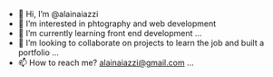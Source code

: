 - 👋 Hi, I’m @alainaiazzi
- 👀 I’m interested in phtography and web development
- 🌱 I’m currently learning front end development ...
- 💞️ I’m looking to collaborate on projects to learn the job and built a portfolio ...
- 📫 How to reach me? alainaiazzi@gmail.com ...

<!---
alainaiazz/alainaiazz is a ✨ special ✨ repository because its `README.md` (this file) appears on your GitHub profile.
You can click the Preview link to take a look at your changes.
--->
